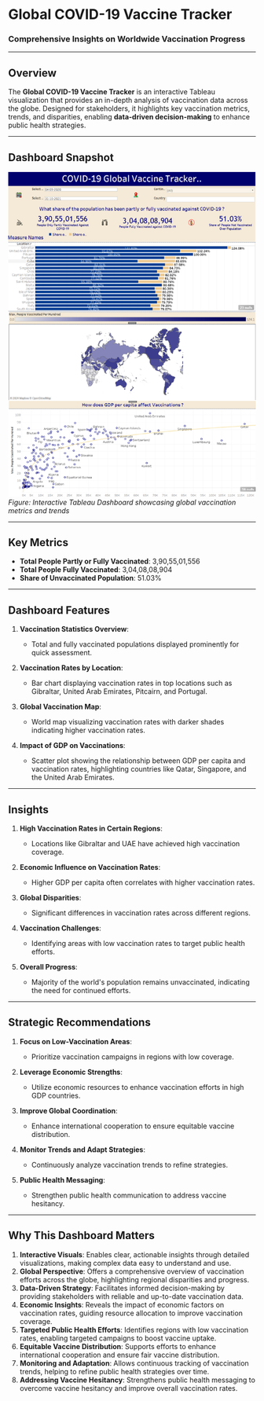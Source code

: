 # **Global COVID-19 Vaccine Tracker**  
### **Comprehensive Insights on Worldwide Vaccination Progress**  

---

## **Overview**  
The **Global COVID-19 Vaccine Tracker** is an interactive Tableau visualization that provides an in-depth analysis of vaccination data across the globe. Designed for stakeholders, it highlights key vaccination metrics, trends, and disparities, enabling **data-driven decision-making** to enhance public health strategies.

---

## **Dashboard Snapshot**  

![COVID-19 Global Vaccine Tracker](Dashboard_Image.png)  
*Figure: Interactive Tableau Dashboard showcasing global vaccination metrics and trends*  

---

## **Key Metrics**  
- **Total People Partly or Fully Vaccinated**: 3,90,55,01,556  
- **Total People Fully Vaccinated**: 3,04,08,08,904  
- **Share of Unvaccinated Population**: 51.03%  

---

## **Dashboard Features**  

1. **Vaccination Statistics Overview**:  
   - Total and fully vaccinated populations displayed prominently for quick assessment.  

2. **Vaccination Rates by Location**:  
   - Bar chart displaying vaccination rates in top locations such as Gibraltar, United Arab Emirates, Pitcairn, and Portugal.  

3. **Global Vaccination Map**:  
   - World map visualizing vaccination rates with darker shades indicating higher vaccination rates.  

4. **Impact of GDP on Vaccinations**:  
   - Scatter plot showing the relationship between GDP per capita and vaccination rates, highlighting countries like Qatar, Singapore, and the United Arab Emirates.  

---

## **Insights**  

1. **High Vaccination Rates in Certain Regions**:  
   - Locations like Gibraltar and UAE have achieved high vaccination coverage.  

2. **Economic Influence on Vaccination Rates**:  
   - Higher GDP per capita often correlates with higher vaccination rates.  

3. **Global Disparities**:  
   - Significant differences in vaccination rates across different regions.  

4. **Vaccination Challenges**:  
   - Identifying areas with low vaccination rates to target public health efforts.  

5. **Overall Progress**:  
   - Majority of the world's population remains unvaccinated, indicating the need for continued efforts.

---

## **Strategic Recommendations**  

1. **Focus on Low-Vaccination Areas**:  
   - Prioritize vaccination campaigns in regions with low coverage.  

2. **Leverage Economic Strengths**:  
   - Utilize economic resources to enhance vaccination efforts in high GDP countries.  

3. **Improve Global Coordination**:  
   - Enhance international cooperation to ensure equitable vaccine distribution.  

4. **Monitor Trends and Adapt Strategies**:  
   - Continuously analyze vaccination trends to refine strategies.  

5. **Public Health Messaging**:  
   - Strengthen public health communication to address vaccine hesitancy.

---

## **Why This Dashboard Matters**  
1. **Interactive Visuals**: Enables clear, actionable insights through detailed visualizations, making complex data easy to understand and use.
2. **Global Perspective**: Offers a comprehensive overview of vaccination efforts across the globe, highlighting regional disparities and progress.
3. **Data-Driven Strategy**: Facilitates informed decision-making by providing stakeholders with reliable and up-to-date vaccination data.
4. **Economic Insights**: Reveals the impact of economic factors on vaccination rates, guiding resource allocation to improve vaccination coverage.
5. **Targeted Public Health Efforts**: Identifies regions with low vaccination rates, enabling targeted campaigns to boost vaccine uptake.
6. **Equitable Vaccine Distribution**: Supports efforts to enhance international cooperation and ensure fair vaccine distribution.
7. **Monitoring and Adaptation**: Allows continuous tracking of vaccination trends, helping to refine public health strategies over time.
8. **Addressing Vaccine Hesitancy**: Strengthens public health messaging to overcome vaccine hesitancy and improve overall vaccination rates.
